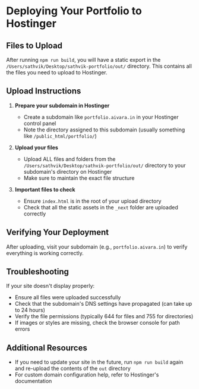 # Deploying Your Portfolio to Hostinger

## Files to Upload

After running `npm run build`, you will have a static export in the `/Users/sathvik/Desktop/sathvik-portfolio/out/` directory. This contains all the files you need to upload to Hostinger.

## Upload Instructions

1. **Prepare your subdomain in Hostinger**
   - Create a subdomain like `portfolio.aivara.in` in your Hostinger control panel
   - Note the directory assigned to this subdomain (usually something like `/public_html/portfolio/`)

2. **Upload your files**
   - Upload ALL files and folders from the `/Users/sathvik/Desktop/sathvik-portfolio/out/` directory to your subdomain's directory on Hostinger
   - Make sure to maintain the exact file structure

3. **Important files to check**
   - Ensure `index.html` is in the root of your upload directory
   - Check that all the static assets in the `_next` folder are uploaded correctly

## Verifying Your Deployment

After uploading, visit your subdomain (e.g., `portfolio.aivara.in`) to verify everything is working correctly.

## Troubleshooting

If your site doesn't display properly:
- Ensure all files were uploaded successfully
- Check that the subdomain's DNS settings have propagated (can take up to 24 hours)
- Verify the file permissions (typically 644 for files and 755 for directories)
- If images or styles are missing, check the browser console for path errors

## Additional Resources

- If you need to update your site in the future, run `npm run build` again and re-upload the contents of the `out` directory
- For custom domain configuration help, refer to Hostinger's documentation
